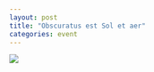 ```yaml
---
layout: post
title: "Obscuratus est Sol et aer"
categories: event
---
```

![](https://pics.livejournal.com/quillcraft/pic/000489hp)
